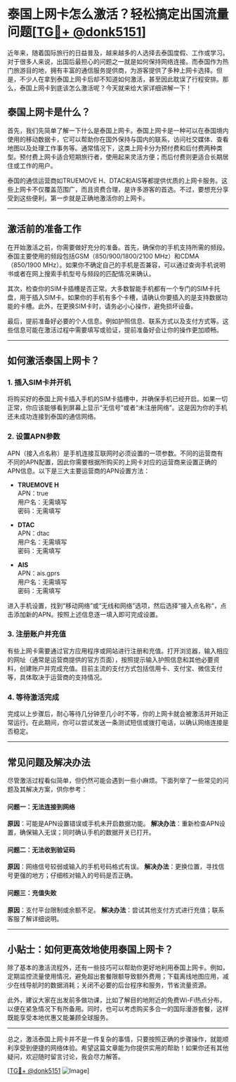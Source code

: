 # 泰国上网卡怎么激活？轻松搞定出国流量问题[[TG💪+ @donk5151](https://t.me/s/donk5151)]

近年来，随着国际旅行的日益普及，越来越多的人选择去泰国度假、工作或学习。对于很多人来说，出国后最担心的问题之一就是如何保持网络连接。而泰国作为热门旅游目的地，拥有丰富的通信服务提供商，为游客提供了多种上网卡选择。但是，不少人在拿到泰国上网卡后却不知道如何激活，甚至因此耽误了行程安排。那么，泰国上网卡到底该怎么激活呢？今天就来给大家详细讲解一下！

## 泰国上网卡是什么？

首先，我们先简单了解一下什么是泰国上网卡。泰国上网卡是一种可以在泰国境内使用的移动数据卡，它可以帮助你在国外保持与国内的联系，访问社交媒体、查看地图以及处理工作事务等。通常情况下，这类上网卡分为预付费和后付费两种类型。预付费上网卡适合短期旅行者，使用起来灵活方便；而后付费则更适合长期居住或工作的用户。

泰国的通信运营商如TRUEMOVE H、DTAC和AIS等都提供优质的上网卡服务。这些上网卡不仅覆盖范围广，而且资费合理，是许多游客的首选。不过，要想充分享受到这些便利，第一步就是正确地激活你的上网卡。

---

## 激活前的准备工作

在开始激活之前，你需要做好充分的准备。首先，确保你的手机支持所需的频段。泰国主要使用的频段包括GSM（850/900/1800/2100 MHz）和CDMA（850/1900 MHz）。如果你不确定自己的手机是否兼容，可以通过查询手机说明书或者在网上搜索手机型号与频段的匹配情况来确认。

其次，检查你的SIM卡插槽是否正常。大多数智能手机都有一个专门的SIM卡托盘，用于插入SIM卡。如果你的手机有多个卡槽，请确认你要插入的是支持数据功能的卡槽。此外，在更换SIM卡时，请务必小心操作，避免损坏设备。

最后，提前准备好必要的个人信息。例如护照信息、联系方式以及支付方式等。这些信息可能在激活过程中需要填写或验证，提前准备好会让你的操作更加顺畅。

---

## 如何激活泰国上网卡？

### 1. 插入SIM卡并开机

将购买好的泰国上网卡插入手机的SIM卡插槽中，并确保手机已经开启。如果一切正常，你应该能够看到屏幕上显示“无信号”或者“未注册网络”。这是因为你的手机还未成功连接到泰国的通信网络。

### 2. 设置APN参数

APN（接入点名称）是手机连接互联网时必须设置的一项参数。不同的运营商有不同的APN配置，因此你需要根据所购买的上网卡对应的运营商来设置正确的APN信息。以下是三大主要运营商的APN设置方法：

- **TRUEMOVE H**  
  APN：true  
  用户名：无需填写  
  密码：无需填写  

- **DTAC**  
  APN：dtac  
  用户名：无需填写  
  密码：无需填写  

- **AIS**  
  APN：ais.gprs  
  用户名：无需填写  
  密码：无需填写  

进入手机设置，找到“移动网络”或“无线和网络”选项，然后选择“接入点名称”，点击添加新的APN。按照上述信息逐一填入即可完成设置。

### 3. 注册账户并充值

有些上网卡需要通过官方应用程序或网站进行注册和充值。打开浏览器，输入相应的网址（通常是运营商提供的官方页面），按照提示输入护照信息和其他必要资料，创建账户并完成充值。目前主流的支付方式包括信用卡、支付宝、微信支付等，具体取决于运营商的支持情况。

### 4. 等待激活完成

完成以上步骤后，耐心等待几分钟至几小时不等，你的上网卡就会被激活并开始正常运行。在此期间，你可以尝试发送一条测试短信或拨打电话，以确认网络连接是否稳定。

---

## 常见问题及解决办法

尽管激活过程看似简单，但仍然可能会遇到一些小麻烦。下面列举了一些常见的问题及其解决方案，供你参考：

#### 问题一：无法连接到网络
**原因**：可能是APN设置错误或手机未开启数据功能。
**解决办法**：重新检查APN设置，确保输入无误；同时确认手机的数据开关已打开。

#### 问题二：无法收到验证码
**原因**：网络信号较弱或输入的手机号码格式有误。
**解决办法**：更换位置，寻找信号更强的地方；仔细核对输入的号码是否正确。

#### 问题三：充值失败
**原因**：支付平台限制或余额不足。
**解决办法**：尝试其他支付方式进行充值；联系客服了解详细说明。

---

## 小贴士：如何更高效地使用泰国上网卡？

除了基本的激活流程外，还有一些技巧可以帮助你更好地利用泰国上网卡。例如，定期监控流量使用情况，避免超出套餐限额导致额外费用；下载离线地图应用，减少在线导航时的数据消耗；关闭不必要的后台程序和服务，节省流量资源。

此外，建议大家在出发前多做功课，比如了解目的地附近的免费Wi-Fi热点分布，以便在紧急情况下有所备用。同时，也可以考虑购买多合一的国际漫游套餐，这样既能享受本地优惠又能兼顾全球服务。

---

总之，激活泰国上网卡并不是一件复杂的事情，只要按照正确的步骤操作，就能顺利享受到便捷的网络体验。希望这篇文章能为你提供实用的帮助！如果你还有其他疑问，欢迎随时留言讨论，我会尽力解答。

[[TG💪+ @donk5151](https://t.me/s/donk5151) ![Image](https://i.postimg.cc/rwNCRYN7/Snipaste-2025-04-30-17-27-05.png)]